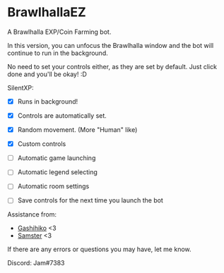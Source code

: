 # BrawlhallaEZ
A Brawlhalla EXP/Coin Farming bot.

In this version, you can unfocus the Brawlhalla window and the bot will continue to run in the background.

No need to set your controls either, as they are set by default. Just click done and you'll be okay! :D

SilentXP:
- [x] Runs in background!
- [x] Controls are automatically set.
- [x] Random movement. (More "Human" like)
- [x] Custom controls
- [ ] Automatic game launching
- [ ] Automatic legend selecting
- [ ] Automatic room settings
- [ ] Save controls for the next time you launch the bot


Assistance from:
- [Gashihiko](https://github.com/gashihiko) <3
- [Samster](https://github.com/BrotherSamster) <3

If there are any errors or questions you may have, let me know.

Discord: Jam#7383
